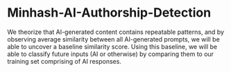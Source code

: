 # Minhash-AI-Authorship-Detection

We theorize that AI-generated content contains repeatable patterns, and by observing average similarity between all AI-generated prompts, we will be able to uncover a baseline similarity score. Using this baseline, we will be able to classify future inputs (AI or otherwise) by comparing them to our training set comprising of AI responses. 

